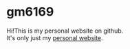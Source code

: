 gm6169
====
Hi!This is my personal website on github.\
It's only just my [personal website](https://gm6169.github.io/gm6169/).

